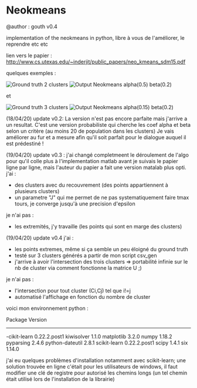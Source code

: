# Neokmeans
@author : gouth
v0.4


implementation of the neokmeans in python, libre à vous de l'améliorer, le reprendre etc etc

lien vers le papier : http://www.cs.utexas.edu/~inderjit/public_papers/neo_kmeans_sdm15.pdf


quelques exemples :

![Ground truth 2 clusters](https://ibb.co/5xqGCYm)
![Output Neokmeans alpha(0.5) beta(0.2)](https://ibb.co/1rmhjkv)

et

![Ground truth 3 clusters](https://ibb.co/txLg8vD)
![Output Neokmeans alpha(0.15) beta(0.2)](https://ibb.co/YWZjqHF)




(18/04/20) update v0.2: La version n'est pas encore parfaite mais j'arrive a un resultat.
C'est une version probabiliste qui cherche les coef alpha et beta selon un critère (au moins 20 de population dans les clusters)
Je vais améliorer au fur et a mesure afin qu'il soit parfait pour le dialogue auquel il est prédestiné !

(19/04/20) update v0.3 : j'ai changé completmeent le déroulement de l'algo pour qu'il colle plus à l'implementation matlab
avant je suivais le papier ligne par ligne, mais l'auteur du papier a fait une version matalab plus opti.
j'ai :
* des clusters avec du recouvrement (des points appartiennent à plusieurs clusters)
* un parametre "J" qui me permet de ne pas systematiquement faire tmax tours, je converge jusqu'à une precision d'epsilon

je n'ai pas :
* les extremités, j'y travaille (les points qui sont en marge des clusters)

(19/04/20) update v0.4
j'ai :
* les points extremes, même si ça semble un peu éloigné du ground truth
* testé sur 3 clusters générés a partir de mon script csv_gen 
* j'arrive à avoir l'intersection des trois clusters => portabilité infinie sur le nb de cluster via comment fonctionne la matrice U ;)

je n'ai pas :
* l'intersection pour tout cluster (Ci,Cj) tel que i!=j
* automatisé l'affichage en fonction du nombre de cluster 

voici mon environnement python :

Package         Version
--------------- ------------
-cikit-learn    0.22.2.post1
kiwisolver      1.1.0
matplotlib      3.2.0
numpy           1.18.2
pyparsing       2.4.6
python-dateutil 2.8.1
scikit-learn    0.22.2.post1
scipy           1.4.1
six             1.14.0


j'ai eu quelques problèmes d'installation notamment avec scikit-learn;
une solution trouvée en ligne c'était pour les utilisateurs de windows, il faut modifier 
une clé de registre pour autorisé les chemins longs (un tel chemin était utilisé lors de l'installation de la librairie)


